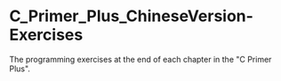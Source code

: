 # C_Primer_Plus_ChineseVersion-Exercises
The programming exercises at the end of each chapter in the "C Primer Plus".
